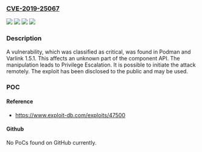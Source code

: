 ### [CVE-2019-25067](https://cve.mitre.org/cgi-bin/cvename.cgi?name=CVE-2019-25067)
![](https://img.shields.io/static/v1?label=Product&message=Podman&color=blue)
![](https://img.shields.io/static/v1?label=Product&message=Varlink&color=blue)
![](https://img.shields.io/static/v1?label=Version&message=n%2Fa&color=blue)
![](https://img.shields.io/static/v1?label=Vulnerability&message=Privilege%20Escalation&color=brighgreen)

### Description

A vulnerability, which was classified as critical, was found in Podman and Varlink 1.5.1. This affects an unknown part of the component API. The manipulation leads to Privilege Escalation. It is possible to initiate the attack remotely. The exploit has been disclosed to the public and may be used.

### POC

#### Reference
- https://www.exploit-db.com/exploits/47500

#### Github
No PoCs found on GitHub currently.

